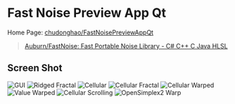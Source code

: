 # Fast Noise Preview App Qt
Home Page: [chudonghao/FastNoisePreviewAppQt](https://github.com/chudonghao/FastNoisePreviewAppQt)
> [Auburn/FastNoise: Fast Portable Noise Library - C# C++ C Java HLSL](https://github.com/Auburn/FastNoise)

## Screen Shot

![GUI](https://user-images.githubusercontent.com/18442236/99488505-f104da80-29a2-11eb-9e8e-cac020ba5dc2.png)
![Ridged Fractal](https://user-images.githubusercontent.com/18442236/99488551-f4986180-29a2-11eb-992d-63bc4a12ac29.png)
![Cellular](https://user-images.githubusercontent.com/18442236/99488573-f5c98e80-29a2-11eb-99f6-d8bca54f75db.png)
![Cellular Fractal](https://user-images.githubusercontent.com/18442236/99488599-f7935200-29a2-11eb-86dd-54b826d4265f.png)
![Cellular Warped](https://user-images.githubusercontent.com/18442236/99488623-f8c47f00-29a2-11eb-8429-e63453096bf9.png)
![Value Warped](https://user-images.githubusercontent.com/18442236/99488663-fc580600-29a2-11eb-91c4-7513b3c4e7ab.png)
![Cellular Scrolling](https://user-images.githubusercontent.com/18442236/99489750-61abf700-29a3-11eb-9f2f-2fa6773e3e5d.gif)
![OpenSimplex2 Warp](https://user-images.githubusercontent.com/18442236/99488741-01b55080-29a3-11eb-8649-32bbf5dddd16.png)
